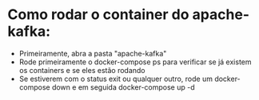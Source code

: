 <h1>Como rodar o container do apache-kafka: </h1>
<p>
    <ul>
        <li>Primeiramente, abra a pasta "apache-kafka"</li>
        <li>Rode primeiramente o docker-compose ps para verificar se já existem os containers e se eles estão rodando</li>
        <li>Se estiverem com o status exit ou qualquer outro, rode um docker-compose down e em seguida docker-compose up -d</li> 
    </ul>

</p>